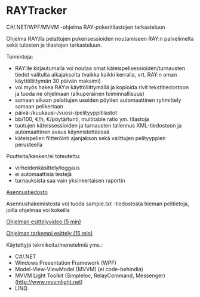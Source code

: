 # RAYTracker
C#/.NET/WPF/MVVM -ohjelma RAY-pokeritilastojen tarkasteluun

Ohjelma RAY:lla pelattujen pokerisessioiden noutamiseen RAY:n palvelimelta sekä tulosten ja tilastojen tarkasteluun.

Toimintoja:
- RAY:lle kirjautumalla voi noutaa omat käteispelisessioiden/turnausten tiedot valitulta aikajaksolta (vaikka kaikki kerralla, vrt. RAY:n oman käyttöliittymän 30 päivän maksimi)
- voi myös hakea RAY:n käyttöliittymällä ja kopioida rivit tekstitiedostoon ja tuoda ne ohjelmaan (alkuperäinen toiminnallisuus)
- samaan aikaan pelattujen useiden pöytien automaattinen ryhmittely samaan pelikertaan
- päivä-/kuukausi-/vuosi-/pelityyppitilastot
- bb/100, €/h, €/pöytä/tunti, multitable ratio ym. tilastoja
- tuotujen käteissessioiden ja turnausten tallennus XML-tiedostoon ja automaattinen avaus käynnistettäessä
- käteispelien filtteröinti ajanjakson sekä valittujen pelityyppien perusteella

Puutteita/kesken/ei toteutettu:
- virheidenkäsittely/loggaus
- ei automaattisia testejä
- turnauksista saa vain yksinkertaisen raportin

<p><a href="https://github.com/jmk82/RAYTracker/raw/master/RAYTracker/RAYTracker/RAYTrackerSetup.msi">Asennustiedosto</a></p>
<p>Asennushakemistosta voi tuoda sample.txt -tiedostosta hieman pelitietoja, joilla ohjelmaa voi kokeilla</p>

<p><a href="https://www.youtube.com/watch?v=zFDXRh5QRas">Ohjelman esittelyvideo (5 min)</a></p>
<p><a href="https://www.youtube.com/watch?v=4ghVsb3OLUg">Ohjelman tarkempi esittely (15 min)</a></p>

Käytettyjä tekniikoita/menetelmiä yms.:
- C#/.NET
- Windows Presentation Framework (WPF)
- Model-View-ViewModel (MVVM) (ei code-behindia)
- MVVM Light Toolkit (SimpleIoc, RelayCommand, Messenger) (http://www.mvvmlight.net)
- LINQ

